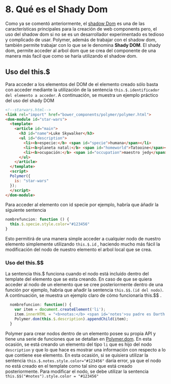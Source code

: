 # 8. Qué es el Shady Dom

Como ya se comentó anteriormente, el [shadow Dom](./shadowDom.md) es una de las características principales para la creación de web components pero, el uso del shadow dom si no se es un desarrollador experimentado es tedioso y complicado de usar.
Polymer, además de trabajar con el shadow dom, también permite trabajar con lo que se le denomina **Shady DOM**. El shady dom, permite acceder al arbol dom que se crea del componente de una manera más facil que como se haría utilizando el shadow dom.

## Uso del this.$

Para acceder a los elementos del DOM de el elemento creado sólo basta con acceder mediante la utilización de la sentencia `this.$.identificador del elemento a acceder`. A continuación, se muestra un ejemplo práctico del uso del shady DOM

```html
<!--starwars.html-->
<link rel="import" href="bower_components/polymer/polymer.html">
<dom-module id="star-wars">
  <template>
    <article id="main">
      <h3 id="name">Luke Skywalker</h3>
      <ul id="description">
        <li><b>especie:</b> <span id="specie">humana</span></li>
        <li><b>planeta natal:</b> <span id="homeworld">Tatooine</span></li>
        <li><b>ocupación:</b> <span id="occupation">maestro jedy</span></li>
      </ul>
    </article>
  </template>
  <script>
  Polymer({
    is: "star-wars"
  });
  </script>
</dom-module>
```

Para acceder al elemento con id specie por ejemplo, habría que áñadir la siguiente sentencia

```javascript
nombrefuncion: function () {
  this.$.specie.style.color="#123456"
}
```

Esto permitirá de una manera simple acceder a cualquier nodo de nuestro elemento simplemente utilizando `this.$.id` , haciendo mucho más fácil la modificación del nodo de nuestro elemento el arbol local que se crea.

### Uso del this.$$

La sentencia this.$ funciona cuando el nodo está incluído dentro del template del elemento que se esta creando. En caso de que se quiera acceder al nodo de un elemento que se cree  posteriormente dentro de una función por ejemplo, habría que añadir la sentencia `this.$$.(id del nodo)`. A continuación, se muestra un ejemplo claro de cómo funcionaría this.$$ .

```javascript
  nombrefuncion: function() {
    var item = document.createElement('li');
    item.innerHTML = "<b>notas:</b> <span id='notes'>su padre es Darth Vader</span>";
    Polymer.dom(this.$.description).appendChild(item);
  }
```

Polymer para crear nodos dentro de un elemento posee su propia API y tiene una serie de funciones que se detallan en [Polymer.dom](./polymerDom.md). En esta ocasión, se está creando un elemento del tipo `li` que es hijo del nodo `description` y que lo que hace es mostrar una información con respecto a lo que contiene ese elemento.
En esta ocasión, si se quisiera utilizar la sentencia  `this.$.notes.style.color="#123456"` daría error, ya que el nodo no está creado en el template como tal sino que está creado posteriormente. Para modificar el nodo, se debe utilizar la sentencia `this.$$("#notes").style.color = "#123456"`
